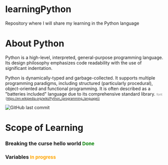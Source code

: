 # learningPython
Repository where I will share my learning in the Python language

# About Python

Python is a high-level, interpreted, general-purpose programming language. Its design philosophy emphasizes code readability with the use of significant indentation.

Python is dynamically-typed and garbage-collected. It supports multiple programming paradigms, including structured (particularly procedural), object-oriented and functional programming. It is often described as a "batteries included" language due to its comprehensive standard library.
<line style = "font-size:10px;color:grey">font (https://en.wikipedia.org/wiki/Python_(programming_language))</line>


![GitHub last commit](https://img.shields.io/github/last-commit/Leonardo-Barcelos/LearningPython?style=flat-square)

# Scope of Learning
### Breaking the curse hello world <line style="font-size:15px;color:green">Done</line>
### Variables <line style="font-size:15px;color:orange">In progress</line>